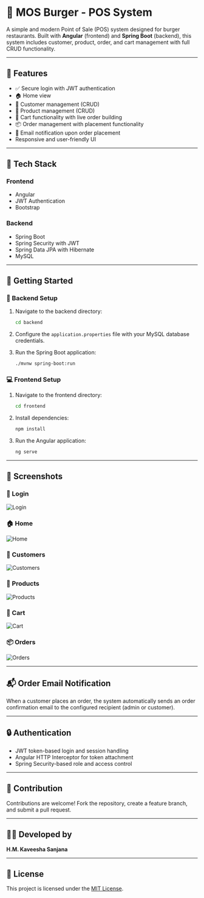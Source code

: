# 🍔 MOS Burger - POS System

A simple and modern Point of Sale (POS) system designed for burger restaurants. Built with **Angular** (frontend) and **Spring Boot** (backend), this system includes customer, product, order, and cart management with full CRUD functionality.

---

## 🔑 Features

- ✅ Secure login with JWT authentication
- 🏠 Home view
- 👥 Customer management (CRUD)
- 🍔 Product management (CRUD)
- 🛒 Cart functionality with live order building
- 📦 Order management with placement functionality
- 📧 Email notification upon order placement
- Responsive and user-friendly UI

---

## 🧱 Tech Stack

### Frontend
- Angular
- JWT Authentication
- Bootstrap
  
### Backend
- Spring Boot
- Spring Security with JWT
- Spring Data JPA with Hibernate
- MySQL

---
## 🚀 Getting Started

### 🔧 Backend Setup

1. Navigate to the backend directory:
   ```bash
   cd backend
   ```

2. Configure the `application.properties` file with your MySQL database credentials.

3. Run the Spring Boot application:
   ```bash
   ./mvnw spring-boot:run
   ```

### 💻 Frontend Setup

1. Navigate to the frontend directory:
   ```bash
   cd frontend
   ```

2. Install dependencies:
   ```bash
   npm install
   ```

3. Run the Angular application:
   ```bash
   ng serve
   ```

---

## 📸 Screenshots

### 🔐 Login
![Login](img/login.png)

### 🏠 Home
![Home](img/home.png)

### 👥 Customers
![Customers](img/customer.png)

### 🍔 Products
![Products](img/products.png)

### 🛒 Cart
![Cart](img/cart.png)

### 📦 Orders
![Orders](img/orders.png)

---

## 📬 Order Email Notification

When a customer places an order, the system automatically sends an order confirmation email to the configured recipient (admin or customer).

---

## 🔒 Authentication

- JWT token-based login and session handling
- Angular HTTP Interceptor for token attachment
- Spring Security-based role and access control

---

## 🤝 Contribution

Contributions are welcome! Fork the repository, create a feature branch, and submit a pull request.

---

## 🧑‍💻 Developed by

**H.M. Kaveesha Sanjana**

---

## 📄 License

This project is licensed under the [MIT License](https://opensource.org/licenses/MIT).
